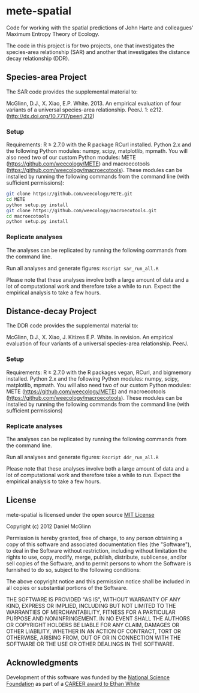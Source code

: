 mete-spatial
===========

Code for working with the spatial predictions of John Harte and colleagues' Maximum Entropy Theory of Ecology.

The code in this project is for two projects, one that investigates the species-area relationship (SAR) and another that investigates the distance decay relationship
(DDR). 

Species-area Project
--------------------

The SAR code provides the supplemental material to: 

McGlinn, D.J., X. Xiao, E.P. White. 2013. An empirical evaluation of four
variants of a universal species-area relationship. PeerJ. 1: e212. (http://dx.doi.org/10.7717/peerj.212)


### Setup

Requirements: R ≥ 2.7.0 with the R package RCurl installed. Python 2.x and the following Python modules: numpy, scipy, matplotlib, mpmath. You will also need two of our custom Python modules: METE (https://github.com/weecology/METE) and macroecotools (https://github.com/weecology/macroecotools).
These modules can be installed by running the following commands from the command
line (with sufficient permissions):

```sh
git clone https://github.com/weecology/METE.git
cd METE
python setup.py install
git clone https://github.com/weecology/macroecotools.git
cd macroecotools
python setup.py install
```

### Replicate analyses

The analyses can be replicated by running the following commands from the
command line.

Run all analyses and generate figures:
`Rscript sar_run_all.R`

Please note that these analyses involve both a large amount of data and a lot of
computational work and therefore take a while to run. Expect the empirical
analysis to take a few hours. 

Distance-decay Project
----------------------

The DDR code provides the supplemental material to:  

McGlinn, D.J., X. Xiao, J. Kitizes E.P. White. in revision. An empirical evaluation of four
variants of a universal species-area relationship. PeerJ.

### Setup

Requirements: R ≥ 2.7.0 with the R packages vegan, RCurl, and bigmemory installed. Python 2.x and the following Python modules: numpy, scipy, matplotlib, mpmath. You will also need two of our custom Python modules: METE (https://github.com/weecology/METE) and macroecotools (https://github.com/weecology/macroecotools).
These modules can be installed by running the following commands from the command
line (with sufficient permissions)

### Replicate analyses

The analyses can be replicated by running the following commands from the
command line.

Run all analyses and generate figures:
`Rscript ddr_run_all.R`

Please note that these analyses involve both a large amount of data and a lot of
computational work and therefore take a while to run. Expect the empirical
analysis to take a few hours. 


License
-------
mete-spatial is licensed under the open source [MIT License](http://opensource.org/licenses/MIT)

Copyright (c) 2012 Daniel McGlinn

Permission is hereby granted, free of charge, to any person obtaining a copy of this software and associated documentation files (the "Software"), to deal in the Software without restriction, including without limitation the rights to use, copy, modify, merge, publish, distribute, sublicense, and/or sell copies of the Software, and to permit persons to whom the Software is furnished to do so, subject to the following conditions:

The above copyright notice and this permission notice shall be included in all copies or substantial portions of the Software.

THE SOFTWARE IS PROVIDED "AS IS", WITHOUT WARRANTY OF ANY KIND, EXPRESS OR IMPLIED, INCLUDING BUT NOT LIMITED TO THE WARRANTIES OF MERCHANTABILITY, FITNESS FOR A PARTICULAR PURPOSE AND NONINFRINGEMENT. IN NO EVENT SHALL THE AUTHORS OR COPYRIGHT HOLDERS BE LIABLE FOR ANY CLAIM, DAMAGES OR OTHER LIABILITY, WHETHER IN AN ACTION OF CONTRACT, TORT OR OTHERWISE, ARISING FROM, OUT OF OR IN CONNECTION WITH THE SOFTWARE OR THE USE OR OTHER DEALINGS IN THE SOFTWARE.

Acknowledgments
---------------
Development of this software was funded by the [National Science Foundation](http://nsf.gov/) as part of a [CAREER award to Ethan White](http://www.nsf.gov/awardsearch/showAward?AWD_ID=0953694)
